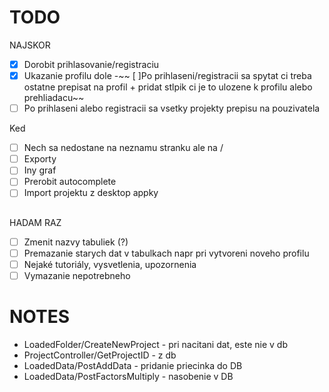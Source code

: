 # TODO

NAJSKOR

- [X] Dorobit prihlasovanie/registraciu
- [X] Ukazanie profilu dole
-~~ [ ]Po prihlaseni/registracii sa spytat ci treba ostatne prepisat na profil + pridat stlpik ci je to ulozene k profilu alebo prehliadacu~~
- [ ] Po prihlaseni alebo registracii sa vsetky projekty prepisu na pouzivatela

Ked 

- [ ] Nech sa nedostane na neznamu stranku ale na /
- [ ] Exporty
- [ ] Iny graf
- [ ] Prerobit autocomplete
- [ ] Import projektu z desktop appky

<!-- Vytvorenie pomocnych filov na funkcie

- [ ] Tokenu
- [ ] Nahravanie projektov
- [ ] Rozdelenie do komponentov -->

##

HADAM RAZ

- [ ] Zmenit nazvy tabuliek (?)
- [ ] Premazanie starych dat v tabulkach napr pri vytvoreni noveho profilu
- [ ] Nejaké tutoriály, vysvetlenia, upozornenia
- [ ] Vymazanie nepotrebneho

# NOTES

- LoadedFolder/CreateNewProject - pri nacitani dat, este nie v db
- ProjectController/GetProjectID - z db
- LoadedData/PostAddData - pridanie priecinka do DB
- LoadedData/PostFactorsMultiply - nasobenie v DB
